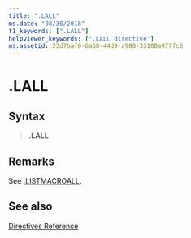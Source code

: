 ```yaml
---
title: ".LALL"
ms.date: "08/30/2018"
f1_keywords: [".LALL"]
helpviewer_keywords: [".LALL directive"]
ms.assetid: 23d7baf0-6a68-44d9-a980-33100a977fc6
---
```

# .LALL

## Syntax

> **.LALL**

## Remarks

See [.LISTMACROALL](../../assembler/masm/dot-listmacroall.md).

## See also

[Directives Reference](../../assembler/masm/directives-reference.md)<br/>